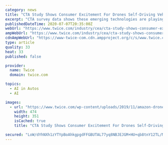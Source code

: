 ```yaml
---
category: news
title: "CTA Study Shows Consumer Excitement For Drones Self-Driving Vehicles Has Grown Amid Pandemic"
excerpt: "CTA survey data shows these emerging technologies are playing an important role in delivering essential groceries, household items and medical supplies."
publishedDateTime: 2020-07-07T20:35:00Z
webUrl: "https://www.twice.com/industry/cea/cta-study-shows-consumer-excitement-for-drones-self-driving-vehicles-has-grown-amid-pandemic"
ampWebUrl: "https://www.twice.com/industry/cea/cta-study-shows-consumer-excitement-for-drones-self-driving-vehicles-has-grown-amid-pandemic?amp"
cdnAmpWebUrl: "https://www-twice-com.cdn.ampproject.org/c/s/www.twice.com/industry/cea/cta-study-shows-consumer-excitement-for-drones-self-driving-vehicles-has-grown-amid-pandemic?amp"
type: article
quality: 33
heat: 33
published: false

provider:
  name: Twice
  domain: twice.com

topics:
  - AI in Autos
  - AI

images:
  - url: "https://www.twice.com/wp-content/uploads/2019/11/amazon-drone.jpg"
    width: 474
    height: 351
    isCached: true
    title: "CTA Study Shows Consumer Excitement For Drones Self-Driving Vehicles Has Grown Amid Pandemic"

secured: "LoW/dYhNXh1zYTYpBoAhkgpgdFFGBUTAL77yq8NBJEJGM+HU+qb8tnY12TL/MQCW9UbeKhGem1Fh72nY+a5ljt1vJKr/p1dw/twI6xosyy9pp1GTtuez63x4zAeEiwYLl1w25cUtqXEV9HKRQp86u9pmlKTVdodt1yoxVvGY55wpHyQQj2g82y7zQhdmrPumLaEGXA/kkTn/Y52IVdWJQpgxhO3KuKMGHv/xHi4FzQpiw67SnqG8p0sk/Uh5FCV8yWjgkvb+ypckBmRKwCpass/Rj20uWfTfDvnS6avmldSxg5MMzqwLutLWBKq4wUzOYDEl/ebCnRXOlU0fjtAoDA==;BMQAmB5LFm9Kg+tmYd4kGg=="
---
```


